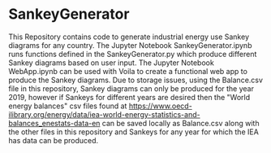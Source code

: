 # SankeyGenerator #

This Repository contains code to generate industrial energy use Sankey diagrams for any country.
The Jupyter Notebook SankeyGenerator.ipynb runs functions defined in the SankeyGenerator.py which produce different Sankey diagrams based on user input.
The Jupyter Notebook WebApp.ipynb can be used with Voila to create a functional web app to produce the Sankey diagrams. 
Due to storage issues, using the Balance.csv file in this repository, Sankey diagrams can only be produced for the year 2019, however 
if Sankeys for different years are desired then the "World energy balances" csv files found at 
https://www.oecd-ilibrary.org/energy/data/iea-world-energy-statistics-and-balances_enestats-data-en can be saved locally as Balance.csv along with the other files
in this repository and Sankeys for any year for which the IEA has data can be produced.
